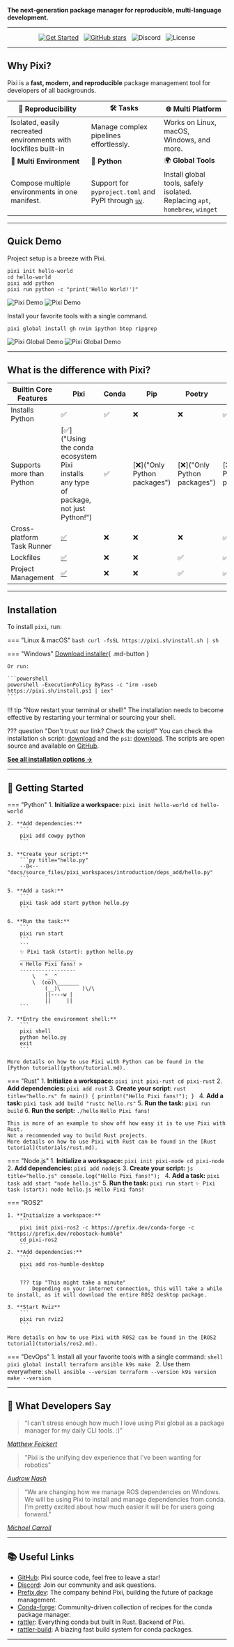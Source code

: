 **The next-generation package manager for reproducible, multi-language development.**

---

<div align="center" markdown="1">

[![Get Started](https://img.shields.io/badge/Get%20Started-Install%20Pixi-blue?style=flat-square)](#installation)
&nbsp;
[![GitHub stars](https://img.shields.io/github/stars/prefix-dev/pixi?style=flat-square&)](https://github.com/prefix-dev/pixi)
&nbsp;
![Discord](https://img.shields.io/discord/1082332781146800168?style=flat-square&logo=discord&logoColor=%23FFFFFF&color=%235865F2&link=https%3A%2F%2Fdiscord.gg%2FkKV8ZxyzY4)
&nbsp;
![License](https://img.shields.io/github/license/prefix-dev/pixi?style=flat-square&)

</div>


---

## Why Pixi?

Pixi is a **fast, modern, and reproducible** package management tool for developers of all backgrounds.


| 🔄 **Reproducibility** | 🛠️ **Tasks** | 🌐 **Multi Platform** |
|---|---|---|
| Isolated, easily recreated environments with lockfiles built-in | Manage complex pipelines effortlessly. | Works on Linux, macOS, Windows, and more. |
| 🧩 **Multi Environment** | 🐍 **Python** | 🌍 **Global Tools** |
| Compose multiple environments in one manifest. | Support for `pyproject.toml` and PyPI through [`uv`](https://docs.astral.sh/uv/). | Install global tools, safely isolated. Replacing `apt`, `homebrew`, `winget`|

---


## Quick Demo

Project setup is a breeze with Pixi.
```shell
pixi init hello-world
cd hello-world
pixi add python
pixi run python -c "print('Hello World!')"
```
![Pixi Demo](assets/vhs-tapes/pixi_project_demo_light.gif#only-light)
![Pixi Demo](assets/vhs-tapes/pixi_project_demo_dark.gif#only-dark)

Install your favorite tools with a single command.
```shell
pixi global install gh nvim ipython btop ripgrep
```
![Pixi Global Demo](assets/vhs-tapes/pixi_global_demo_light.gif#only-light)
![Pixi Global Demo](assets/vhs-tapes/pixi_global_demo_dark.gif#only-dark)

---


## What is the difference with Pixi?

| Builtin Core Features | Pixi | Conda | Pip | Poetry | uv |
|-----------------------|---|---|---|---|---|
| Installs Python | ✅ | ✅ | ❌ | ❌ | ✅ |
| Supports more than Python | [✅]("Using the conda ecosystem Pixi installs any type of package, not just Python!") | ✅ | [❌]("Only Python packages") | [❌]("Only Python packages") |[❌]("Only Python packages") |
| Cross-platform Task Runner | [✅](workspace/advanced_tasks.md "Run shell commands on all platforms with `pixi run`") | ❌ | ❌ | ❌ | ✅ |
| Lockfiles | [✅](workspace/lockfile.md) | ❌ | ❌ | ✅ | ✅ |
| Project Management | [✅](reference/pixi_manifest.md) | ❌ | ❌ | ✅ | ✅ |

---


## Installation

To install `pixi`, run:

=== "Linux & macOS"
    ```bash
    curl -fsSL https://pixi.sh/install.sh | sh
    ```

=== "Windows"
    [Download installer](https://github.com/prefix-dev/pixi/releases/latest/download/pixi-x86_64-pc-windows-msvc.msi){ .md-button }

    Or run:

    ```powershell
    powershell -ExecutionPolicy ByPass -c "irm -useb https://pixi.sh/install.ps1 | iex"
    ```

!!! tip "Now restart your terminal or shell!"
    The installation needs to become effective by restarting your terminal or sourcing your shell.

??? question "Don't trust our link? Check the script!"
    You can check the installation `sh` script: [download](https://pixi.sh/install.sh) and the `ps1`: [download](https://pixi.sh/install.ps1).
    The scripts are open source and available on [GitHub](https://github.com/prefix-dev/pixi/tree/main/install).

[**See all installation options →**](installation.md)

---

## 🏁 Getting Started

=== "Python"
    1. **Initialize a workspace:**
        ```
        pixi init hello-world
        cd hello-world
        ```

    2. **Add dependencies:**
        ```
        pixi add cowpy python
        ```

    3. **Create your script:**
        ```py title="hello.py"
        --8<-- "docs/source_files/pixi_workspaces/introduction/deps_add/hello.py"
        ```

    5. **Add a task:**
        ```
        pixi task add start python hello.py
        ```

    6. **Run the task:**
        ```
        pixi run start
        ```
        ```
        ✨ Pixi task (start): python hello.py
        __________________
        < Hello Pixi fans! >
        ------------------
            \   ^__^
            \  (oo)\_______
                (__)\       )\/\
                ||----w |
                ||     ||
        ```

    7. **Entry the environment shell:**
        ```
        pixi shell
        python hello.py
        exit
        ```

    More details on how to use Pixi with Python can be found in the [Python tutorial](python/tutorial.md).

=== "Rust"
    1. **Initialize a workspace:**
        ```
        pixi init pixi-rust
        cd pixi-rust
        ```
    2. **Add dependencies:**
        ```
        pixi add rust
        ```
    3. **Create your script:**
        ```rust title="hello.rs"
        fn main() {
            println!("Hello Pixi fans!");
        }
        ```
    4. **Add a task:**
        ```
        pixi task add build "rustc hello.rs"
        ```
    5. **Run the task:**
        ```
        pixi run build
        ```
    6. **Run the script:**
        ```
        ./hello
        ```
        ```
        Hello Pixi fans!
        ```

    This is more of an example to show off how easy it is to use Pixi with Rust.
    Not a recommended way to build Rust projects.
    More details on how to use Pixi with Rust can be found in the [Rust tutorial](tutorials/rust.md).

=== "Node.js"
    1. **Initialize a workspace:**
        ```
        pixi init pixi-node
        cd pixi-node
        ```
    2. **Add dependencies:**
        ```
        pixi add nodejs
        ```
    3. **Create your script:**
        ```js title="hello.js"
        console.log("Hello Pixi fans!");
        ```
    4. **Add a task:**
        ```
        pixi task add start "node hello.js"
        ```
    5. **Run the task:**
        ```
        pixi run start
        ```
        ```
        ✨ Pixi task (start): node hello.js
        Hello Pixi fans!
        ```

=== "ROS2"

    1. **Initialize a workspace:**
        ```
        pixi init pixi-ros2 -c https://prefix.dev/conda-forge -c "https://prefix.dev/robostack-humble"
        cd pixi-ros2
        ```
    2. **Add dependencies:**
        ```
        pixi add ros-humble-desktop
        ```

        ??? tip "This might take a minute"
            Depending on your internet connection, this will take a while to install, as it will download the entire ROS2 desktop package.

    3. **Start Rviz**
        ```
        pixi run rviz2
        ```

    More details on how to use Pixi with ROS2 can be found in the [ROS2 tutorial](tutorials/ros2.md).
=== "DevOps"
    1. Install all your favorite tools with a single command:
    ```shell
    pixi global install terraform ansible k9s make
    ```
    2. Use them everywhere:
    ```shell
    ansible --version
    terraform --version
    k9s version
    make --version
    ```


---

## 💬 What Developers Say
> “I can’t stress enough how much I love using Pixi global as a package manager for my daily CLI tools. :)”

[*Matthew Feickert*](https://www.matthewfeickert.com/)


> "Pixi is the unifying dev experience that I've been wanting for robotics"

[*Audrow Nash*](https://x.com/audrow)

> “We are changing how we manage ROS dependencies on Windows.  We will be using Pixi to install and manage dependencies from conda. I'm pretty excited about how much easier it will be for users going forward.”

[*Michael Carroll*](https://x.com/carromj)

---

## 📚 Useful Links

- [GitHub](https://github.com/prefix-dev/pixi): Pixi source code, feel free to leave a star!
- [Discord](https://discord.gg/kKV8ZxyzY4): Join our community and ask questions.
- [Prefix.dev](https://prefix.dev/): The company behind Pixi, building the future of package management.
- [Conda-forge](https://conda-forge.org/): Community-driven collection of recipes for the conda package manager.
- [rattler](https://github.com/conda/rattler): Everything conda but built in Rust. Backend of Pixi.
- [rattler-build](https://rattler.build): A blazing fast build system for conda packages.

---
